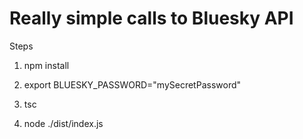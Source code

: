 # Really simple calls to Bluesky API

Steps

1. npm install

2. export BLUESKY_PASSWORD="mySecretPassword"

3. tsc

4. node ./dist/index.js
